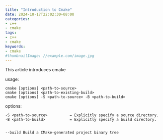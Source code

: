 ```yaml
---
title: "Introduction to Cmake"
date: 2024-10-17T22:02:30+08:00
categories:
- c++
- cmake
tags:
- c++
- cmake
keywords:
- cmake
#thumbnailImage: //example.com/image.jpg
---
```

This article introduces cmake
<!--more-->

usage:
```
cmake [options] <path-to-source>
cmake [options] <path-to-existing-build>
cmake [options] -S <path-to-source> -B <path-to-build>
```

options:

```
-S <path-to-source>          = Explicitly specify a source directory.
-B <path-to-build>           = Explicitly specify a build directory.


--build Build a CMake-generated project binary tree
```
